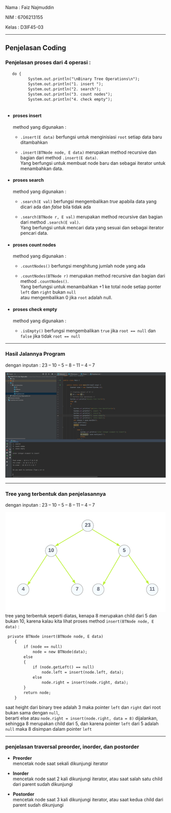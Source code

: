 Nama : Faiz Najmuddin

NIM : 6706213155

Kelas : D3IF45-03

---

## Penjelasan Coding

### Penjelasan proses dari 4 operasi :

  ```
     do {
            System.out.println("\nBinary Tree Operations\n");
            System.out.println("1. insert ");
            System.out.println("2. search");
            System.out.println("3. count nodes");
            System.out.println("4. check empty");
           
  ```
* #### proses insert 

  method yang digunakan :

  - `.insert(E data)` berfungsi untuk menginisiasi `root` setiap data baru ditambahkan
  
  - `.insert(BTNode node, E data)` merupakan method recursive dan bagian dari method  `.insert(E data)`.  
  Yang berfungsi untuk membuat node baru dan sebagai iterator untuk menambahkan data.
  
* #### proses search

  method yang digunakan :

  - `.search(E val)` berfungsi mengembalikan _true_ apabila data yang dicari ada dan _false_ bila tidak ada 

  - `.search(BTNode r, E val)` merupakan method recursive dan bagian dari method  `.search(E val)`.  
    Yang berfungsi untuk mencari data yang sesuai dan sebagai iterator pencari data.

* #### proses count nodes

  method yang digunakan :

  - `.countNodes()` berfungsi menghitung jumlah node yang ada

  - `.countNodes(BTNode r)` merupakan method recursive dan bagian dari method  `.countNodes()`.  
    Yang berfungsi untuk menambahkan +1 ke total node setiap ponter `left` dan `right` bukan `null`  
    atau mengembalikan 0 jika `root` adalah null.

* #### proses check empty

  method yang digunakan :

  - `.isEmpty()` berfungsi mengembalikan `true` jika `root == null` dan `false` jika tidak `root == null`

---

### Hasil Jalannya Program
dengan inputan : 23 – 10 – 5 – 8 – 11 – 4 – 7

![program result](assets/Hasil-Order.jpg)

---

### Tree yang terbentuk dan penjelasannya
dengan inputan : 23 – 10 – 5 – 8 – 11 – 4 – 7

![tree result](assets/tree.png)
tree yang terbentuk seperti diatas, kenapa 8 merupakan child dari 5 dan bukan 10, karena 
kalau kita lihat proses method `insert(BTNode node, E data)` :
  ```
   private BTNode insert(BTNode node, E data)
      {
          if (node == null)
              node = new BTNode(data);
          else
          {
              if (node.getLeft() == null)
                  node.left = insert(node.left, data);
              else
                  node.right = insert(node.right, data);
          }
          return node;
      }
  ```
  
  saat height dari binary tree adalah 3 maka pointer `left` dan `right` dari root bukan sama dengan `null`,  
  berarti else atau `node.right = insert(node.right, data = 8)` dijalankan, sehingga 8 merupakan child dari 5,
  dan karena pointer `left` dari 5 adalah `null` maka 8 disimpan dalam pointer `left`
  
  ---

### penjelasan traversal preorder, inorder, dan postorder

* **Preorder**  
  mencetak node saat sekali dikunjungi iterator

* **Inorder**  
   mencetak node saat 2 kali dikunjungi iterator, atau saat salah satu child dari parent sudah dikunjungi

*  **Postorder**  
   mencetak node saat 3 kali dikunjungi iterator, atau saat kedua child dari parent sudah dikunjungi
